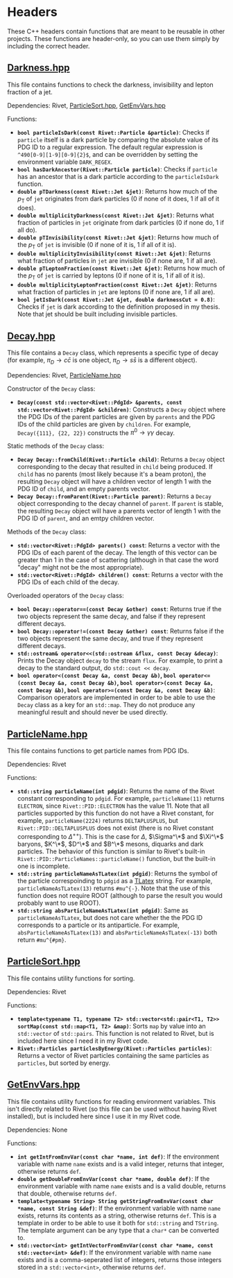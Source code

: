# Headers

These C++ headers contain  functions that are meant to be reusable in other projects. These functions are header-only, so you can use them simply by including the correct header.

## [Darkness.hpp](https://raw.githubusercontent.com/DarkJets-hep/ParticleLevelDarkJet/main/Headers/Darkness.hpp)

This file contains functions to check the darkness, invisibility and lepton fraction of a jet.

Dependencies: Rivet, [ParticleSort.hpp](https://raw.githubusercontent.com/DarkJets-hep/ParticleLevelDarkJet/main/Headers/ParticleSort.hpp), [GetEnvVars.hpp](https://raw.githubusercontent.com/DarkJets-hep/ParticleLevelDarkJet/main/Headers/GetEnvVars.hpp)

Functions:

- **`bool particleIsDark(const Rivet::Particle &particle)`**: Checks if `particle` itself is a dark particle by comparing the absolute value of its PDG ID to a regular expression. The default regular expression is `^490[0-9][1-9][0-9]{2}$`, and can be overridden by setting the environment variable `DARK_REGEX`.
- **`bool hasDarkAncestor(Rivet::Particle particle)`**: Checks if `particle` has an ancestor that is a dark particle according to the `particleIsDark` function.
- **`double pTDarkness(const Rivet::Jet &jet)`**: Returns how much of the $p_\text{T}$ of `jet` originates from dark particles (0 if none of it does, 1 if all of it does).
- **`double multiplicityDarkness(const Rivet::Jet &jet)`**: Returns what fraction of particles in `jet` originate from dark particles (0 if none do, 1 if all do).
- **`double pTInvisibility(const Rivet::Jet &jet)`**: Returns how much of the $p_\text{T}$ of `jet` is invisible (0 if none of it is, 1 if all of it is).
- **`double multiplicityInvisibility(const Rivet::Jet &jet)`**: Returns what fraction of particles in `jet` are invisible (0 if none are, 1 if all are).
- **`double pTLeptonFraction(const Rivet::Jet &jet)`**: Returns how much of the $p_\text{T}$ of `jet` is carried by leptons (0 if none of it is, 1 if all of it is).
- **`double multiplicityLeptonFraction(const Rivet::Jet &jet)`**: Returns what fraction of particles in `jet` are leptons (0 if none are, 1 if all are).
- **`bool jetIsDark(const Rivet::Jet &jet, double darknessCut = 0.8)`**: Checks if `jet` is dark according to the definition proposed in my thesis. Note that jet should be built including invisible particles.

## [Decay.hpp](https://raw.githubusercontent.com/DarkJets-hep/ParticleLevelDarkJet/main/Headers/Decay.hpp)

This file contains a `Decay` class, which represents a specific type of decay (for example, $\pi_D \to c\bar{c}$ is one object, $\pi_D \to s\bar{s}$ is a different object).

Dependencies: Rivet, [ParticleName.hpp](https://raw.githubusercontent.com/DarkJets-hep/ParticleLevelDarkJet/main/Headers/ParticleName.hpp)

Constructor of the `Decay` class:

- **`Decay(const std::vector<Rivet::PdgId> &parents, const std::vector<Rivet::PdgId> &children)`**: Constructs a `Decay` object where the PDG IDs of the parent particles are given by `parents` and the PDG IDs of the child particles are given by `children`. For example, `Decay({111}, {22, 22})` constructs the $\pi^0 \to \gamma \gamma$ decay.

Static methods of the `Decay` class:

- **`Decay Decay::fromChild(Rivet::Particle child)`**: Returns a `Decay` object corresponding to the decay that resulted in `child` being produced. If `child` has no parents (most likely because it's a beam proton), the resulting `Decay` object will have a children vector of length 1 with the PDG ID of `child`, and an empty parents vector.
- **`Decay Decay::fromParent(Rivet::Particle parent)`**: Returns a `Decay` object corresponding to the decay channel of `parent`. If `parent` is stable, the resulting `Decay` object will have a parents vector of length 1 with the PDG ID of `parent`, and an emtpy children vector.

Methods of the `Decay` class:

- **`std::vector<Rivet::PdgId> parents() const`**: Returns a vector with the PDG IDs of each parent of the decay. The length of this vector can be greater than 1 in the case of scattering (although in that case the word "decay" might not be the most appropriate).
- **`std::vector<Rivet::PdgId> children() const`**: Returns a vector with the PDG IDs of each child of the decay.

Overloaded operators of the `Decay` class:

- **`bool Decay::operator==(const Decay &other) const`**: Returns true if the two objects represent the same decay, and false if they represent different decays.
- **`bool Decay::operator!=(const Decay &other) const`**: Returns false if the two objects represent the same decay, and true if they represent different decays.
- **`std::ostream& operator<<(std::ostream &flux, const Decay &decay)`**: Prints the Decay object `decay` to the stream `flux`. For example, to print a decay to the standard output, do `std::cout << decay`.
- **`bool operator<(const Decay &a, const Decay &b)`, `bool operator<=(const Decay &a, const Decay &b)`, `bool operator>(const Decay &a, const Decay &b)`, `bool operator>=(const Decay &a, const Decay &b)`**: Comparison operators are implemented in order to be able to use the `Decay` class as a key for an `std::map`. They do not produce any meaningful result and should never be used directly.

## [ParticleName.hpp](https://raw.githubusercontent.com/DarkJets-hep/ParticleLevelDarkJet/main/Headers/ParticleName.hpp)

This file contains functions to get particle names from PDG IDs.

Dependencies: Rivet

Functions:

- **`std::string particleName(int pdgid)`**: Returns the name of the Rivet constant corresponding to `pdgid`. For example, `particleName(11)` returns `ELECTRON`, since `Rivet::PID::ELECTRON` has the value 11. Note that all particles supported by this function do not have a Rivet constant, for example, `particleName(2224)` returns `DELTAPLUSPLUS`, but `Rivet::PID::DELTAPLUSPLUS` does not exist (there is no Rivet constant corresponding to $\Delta^{++}$). This is the case for $\Delta$, $\Sigma^\*$ and $\Xi^\*$ baryons, $K^\*$, $D^\*$ and $B^\*$ mesons, diquarks and dark particles. The behavior of this function is similar to Rivet's built-in `Rivet::PID::ParticleNames::particleName()` function, but the built-in one is incomplete.
- **`std::string particleNameAsTLatex(int pdgid)`**: Returns the symbol of the particle correspoinding to `pdgid` as a [TLatex](https://root.cern/doc/master/classTLatex.html) string. For example, `particleNameAsTLatex(13)` returns `#mu^{-}`. Note that the use of this function does not require ROOT (although to parse the result you would probably want to use ROOT).
- **`std::string absParticleNameAsTLatex(int pdgid)`**: Same as `particleNameAsTLatex`, but does not care whether the the PDG ID corresponds to a particle or its antiparticle. For example, `absParticleNameAsTLatex(13)` and `absParticleNameAsTLatex(-13)` both return `#mu^{#pm}`.

## [ParticleSort.hpp](https://raw.githubusercontent.com/DarkJets-hep/ParticleLevelDarkJet/main/Headers/ParticleSort.hpp)

This file contains utility functions for sorting.

Dependencies: Rivet

Functions:

- **`template<typename T1, typename T2> std::vector<std::pair<T1, T2>> sortMap(const std::map<T1, T2> &map)`**: Sorts `map` by value into an `std::vector` of `std::pairs`. This function is not related to Rivet, but is included here since I need it in my Rivet code.
- **`Rivet::Particles particlesByEnergy(Rivet::Particles particles)`**: Returns a vector of Rivet particles containing the same particles as `particles`, but sorted by energy.

## [GetEnvVars.hpp](https://raw.githubusercontent.com/DarkJets-hep/ParticleLevelDarkJet/main/Headers/GetEnvVars.hpp)

This file contains utility functions for reading environment variables. This isn't directly related to Rivet (so this file can be used without having Rivet installed), but is included here since I use it in my Rivet code.

Dependencies: None

Functions:

- **`int getIntFromEnvVar(const char *name, int def)`**: If the environment variable with name `name` exists and is a valid integer, returns that integer, otherwise returns `def`.
- **`double getDoubleFromEnvVar(const char *name, double def)`**: If the environment variable with name `name` exists and is a valid double, returns that double, otherwise returns `def`.
- **`template<typename String> String getStringFromEnvVar(const char *name, const String &def)`**: If the environment variable with name `name` exists, returns its contents as a string, otherwise returns `def`. This is a template in order to be able to use it both for `std::string` and `TString`. The template argument can be any type that a `char*` can be converted to.
- **`std::vector<int> getIntVectorFromEnvVar(const char *name, const std::vector<int> &def)`**: If the environment variable with name `name` exists and is a comma-seperated list of integers, returns those integers stored in a `std::vector<int>`, otherwise returns `def`.
